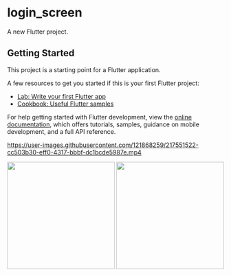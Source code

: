 # login_screen

A new Flutter project.

## Getting Started

This project is a starting point for a Flutter application.

A few resources to get you started if this is your first Flutter project:

- [Lab: Write your first Flutter app](https://docs.flutter.dev/get-started/codelab)
- [Cookbook: Useful Flutter samples](https://docs.flutter.dev/cookbook)

For help getting started with Flutter development, view the
[online documentation](https://docs.flutter.dev/), which offers tutorials,
samples, guidance on mobile development, and a full API reference.

https://user-images.githubusercontent.com/121868259/217551522-cc503b30-eff0-4317-bbbf-dc1bcde5987e.mp4

<img src="https://user-images.githubusercontent.com/121868259/218279997-600364a1-10e1-46a3-a581-e1ee4dbb85b1.jpeg" width="250px">
<img src="https://user-images.githubusercontent.com/121868259/218280005-b39b0f1a-dc2d-4baf-b71f-71c61519da02.jpeg" width="250px">
